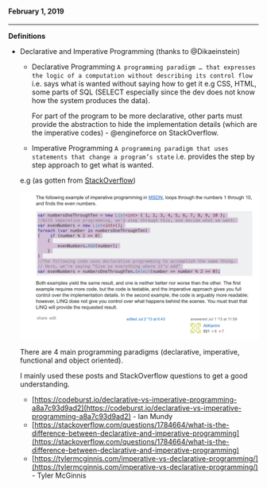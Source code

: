 #### February 1, 2019
---

**Definitions**
- Declarative and Imperative Programming (thanks to @Dikaeinstein)
    - Declarative Programming
      `A programming paradigm … that expresses the logic of a computation without describing its control flow` i.e. says what is wanted without saying how to get it e.g CSS, HTML, some parts of SQL (SELECT especially since the dev does not know how the system produces the data).
      
      For part of the program to be more declarative, other parts must provide the abstraction to hide the implementation details (which are the imperative codes) - @engineforce on StackOverflow.

    - Imperative Programming
      `A programming paradigm that uses statements that change a program’s state` i.e. provides the step by step approach to get what is wanted.
      
    e.g (as gotten from [StackOverflow](https://stackoverflow.com/questions/1784664/what-is-the-difference-between-declarative-and-imperative-programming))
    
    ![declarative-vs-imperative-example](https://github.com/iverenshaguy/new-things-i-learned/blob/master/images/Screenshot%202019-02-07%20at%207.02.35%20PM.png)
    
  There are 4 main programming paradigms (declarative, imperative, functional and object oriented).
  
  I mainly used these posts and StackOverflow questions to get a good understanding.

    - [https://codeburst.io/declarative-vs-imperative-programming-a8a7c93d9ad2](https://codeburst.io/declarative-vs-imperative-programming-a8a7c93d9ad2) - Ian Mundy
    - [https://stackoverflow.com/questions/1784664/what-is-the-difference-between-declarative-and-imperative-programming](https://stackoverflow.com/questions/1784664/what-is-the-difference-between-declarative-and-imperative-programming)
    - [https://tylermcginnis.com/imperative-vs-declarative-programming/](https://tylermcginnis.com/imperative-vs-declarative-programming/) - Tyler McGinnis
